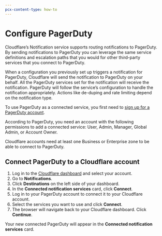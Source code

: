 ```yaml
---
pcx-content-type: how-to
---
```


# Configure PagerDuty

Cloudflare’s Notification service supports routing notifications to PagerDuty. By sending notifications to PagerDuty you can leverage the same service definitions and escalation paths that you would for other third-party services that you connect to PagerDuty.

When a configuration you previously set up triggers a notification for PagerDuty, Cloudflare will send the notification to PagerDuty on your behalf. All the PagerDuty services set for the notification will receive the notification. PagerDuty will follow the service’s configuration to handle the notification appropriately. Actions like de-duping and rate limiting depend on the notification type.

To use PagerDuty as a connected service, you first need to [sign up for a PagerDuty account](https://www.pagerduty.com/sign-up/).

<Aside type="note">

According to PagerDuty, you need an account with the following permissions to add a connected service: User, Admin, Manager, Global Admin, or Account Owner.

Cloudflare accounts need at least one Business or Enterprise zone to be able to connect to PagerDuty.

</Aside>

## Connect PagerDuty to a Cloudflare account

1. Log in to the [Cloudflare dashboard](https://dash.cloudflare.com/login) and select your account.
1. Go to **Notifications**.
1. Click **Destinations** on the left side of your dashboard.
1. In the **Connected notification services** card, click **Connect**.
1. Log in to your PagerDuty account to connect it to your Cloudflare account.
1. Select the services you want to use and click **Connect**.
1. The browser will navigate back to your Cloudflare dashboard. Click **Continue**.

Your new connected PagerDuty will appear in the **Connected notification services** card.
